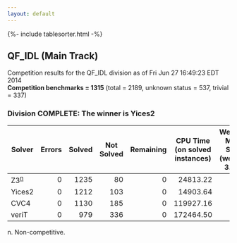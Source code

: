 ```yaml
---
layout: default
---
```

{%- include tablesorter.html -%}

## QF_IDL (Main Track)

Competition results for the QF_IDL division as of Fri Jun 27 16:49:23 EDT 2014
<br/>**Competition benchmarks = 1315** (total = 2189, unknown status = 537, trivial = 337)

### Division COMPLETE: The winner is Yices2



<table id="sequential" class="result sorted">
<thead>
<tr>
<th class="center">Solver</th><th class="center">Errors</th>
<th class="center">Solved</th>
<th class="center">Not Solved</th>
<th class="center">Remaining</th>
<th class="center">CPU Time (on solved instances)</th>
<th class="center">Weighted Medal Score (weight =  3.119)</th>
</tr>
</thead>
<tr>
<td><span class="non-competing-grey">Z3<sup><a href="#fn">n</a></sup></span></td>
<td align="right">0</td>
<td align="right">1235</td>
<td align="right">80</td>
<td align="right">0</td>
<td align="right">  24813.22</td>
<td align="right"> 2.751</td>
</tr>
<tr>
<td>Yices2</td>
<td align="right">0</td>
<td align="right">1212</td>
<td align="right">103</td>
<td align="right">0</td>
<td align="right">  14903.64</td>
<td align="right"> 2.649</td>
</tr>
<tr>
<td>CVC4</td>
<td align="right">0</td>
<td align="right">1130</td>
<td align="right">185</td>
<td align="right">0</td>
<td align="right"> 119927.16</td>
<td align="right"> 2.303</td>
</tr>
<tr>
<td>veriT</td>
<td align="right">0</td>
<td align="right">979</td>
<td align="right">336</td>
<td align="right">0</td>
<td align="right"> 172464.50</td>
<td align="right"> 1.729</td>
</tr>
</table>

<span id="fn"> n. Non-competitive.</span>
